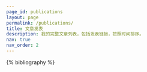 ```yaml
---
page_id: publications
layout: page
permalink: /publications/
title: 文章发表
description: 我的完整文章列表，包括发表链接，按照时间排序。
nav: true
nav_order: 2
---
```


<!-- _pages/publications.md -->
<div class="publications">

{% bibliography %}

</div>
